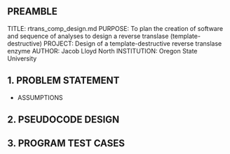 
## PREAMBLE

TITLE: rtrans_comp_design.md
PURPOSE: To plan the creation of software and sequence of analyses to design a reverse translase (template-destructive)
PROJECT: Design of a template-destructive reverse translase enzyme
AUTHOR: Jacob Lloyd North
INSTITUTION: Oregon State University

## 1. PROBLEM STATEMENT

- ASSUMPTIONS

## 2. PSEUDOCODE DESIGN

## 3. PROGRAM TEST CASES
